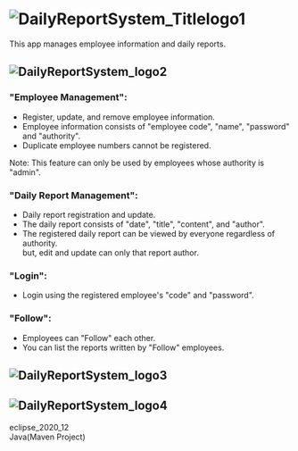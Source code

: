 # ![DailyReportSystem_Titlelogo1](https://user-images.githubusercontent.com/89298806/136723786-1ac6a4a8-32a6-4677-a1f3-db414d535411.png)</br>
This app manages employee information and daily reports.



## ![DailyReportSystem_logo2](https://user-images.githubusercontent.com/89298806/136723870-0e177ba5-2cdc-4724-81a0-af4196dc14b2.png)</br>
### "Employee Management": </br>
- Register, update, and remove employee information.
- Employee information consists of "employee code", "name", "password" and "authority".
- Duplicate employee numbers cannot be registered.  </br>

Note: This feature can only be used by employees whose authority is "admin".</br>

### "Daily Report Management": </br>
- Daily report registration and update.
- The daily report consists of "date", "title", "content", and "author".
- The registered daily report can be viewed by everyone regardless of authority.</br>
  but, edit and update can only that report author. 

### "Login": </br>
- Login using the registered employee's "code" and "password".

### "Follow": </br>
- Employees can "Follow" each other.
- You can list the reports written by "Follow" employees.

## ![DailyReportSystem_logo3](https://user-images.githubusercontent.com/89298806/136723872-5cfbb9b8-9145-4a64-a97b-7c7493bda120.png)</br>


## ![DailyReportSystem_logo4](https://user-images.githubusercontent.com/89298806/136723873-67b6efde-c576-44dd-9679-b1d74d5183d3.png)</br>
eclipse_2020_12</br>
Java(Maven Project)</br>


